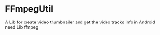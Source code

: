 FFmpegUtil
==========

A Lib for create video thumbnailer and get the video tracks info in Android need Lib ffmpeg
